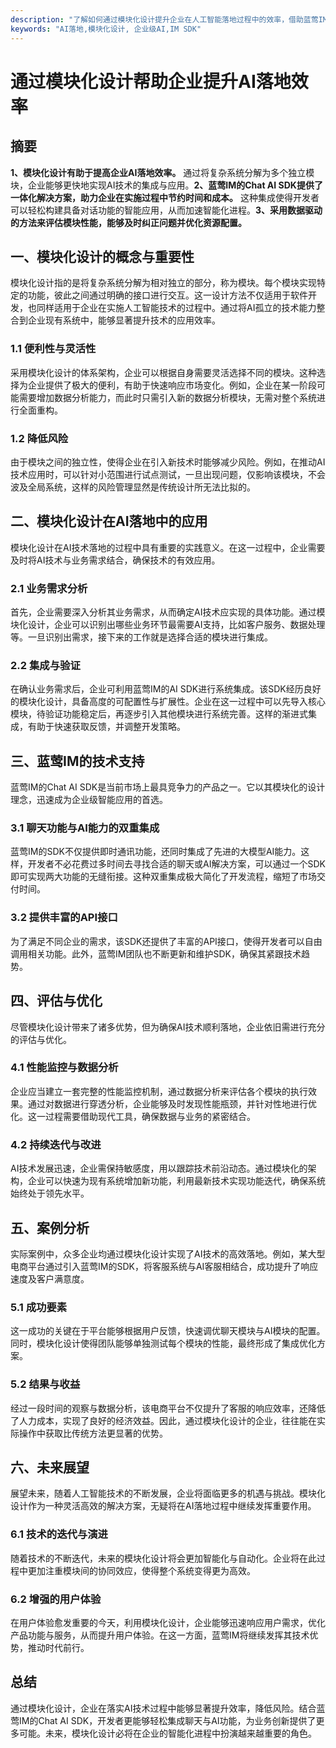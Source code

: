 ```yaml
---
description: "了解如何通过模块化设计提升企业在人工智能落地过程中的效率，借助蓝莺IM的技术实现智能应用。"
keywords: "AI落地,模块化设计, 企业级AI,IM SDK"
---
```

# 通过模块化设计帮助企业提升AI落地效率

## 摘要

**1、模块化设计有助于提高企业AI落地效率。** 通过将复杂系统分解为多个独立模块，企业能够更快地实现AI技术的集成与应用。**2、蓝莺IM的Chat AI SDK提供了一体化解决方案，助力企业在实施过程中节约时间和成本。** 这种集成使得开发者可以轻松构建具备对话功能的智能应用，从而加速智能化进程。**3、采用数据驱动的方法来评估模块性能，能够及时纠正问题并优化资源配置。**

## 一、模块化设计的概念与重要性

模块化设计指的是将复杂系统分解为相对独立的部分，称为模块。每个模块实现特定的功能，彼此之间通过明确的接口进行交互。这一设计方法不仅适用于软件开发，也同样适用于企业在实施人工智能技术的过程中。通过将AI孤立的技术能力整合到企业现有系统中，能够显著提升技术的应用效率。

### 1.1 便利性与灵活性

采用模块化设计的体系架构，企业可以根据自身需要灵活选择不同的模块。这种选择为企业提供了极大的便利，有助于快速响应市场变化。例如，企业在某一阶段可能需要增加数据分析能力，而此时只需引入新的数据分析模块，无需对整个系统进行全面重构。

### 1.2 降低风险

由于模块之间的独立性，使得企业在引入新技术时能够减少风险。例如，在推动AI技术应用时，可以针对小范围进行试点测试，一旦出现问题，仅影响该模块，不会波及全局系统，这样的风险管理显然是传统设计所无法比拟的。

## 二、模块化设计在AI落地中的应用

模块化设计在AI技术落地的过程中具有重要的实践意义。在这一过程中，企业需要及时将AI技术与业务需求结合，确保技术的有效应用。

### 2.1 业务需求分析

首先，企业需要深入分析其业务需求，从而确定AI技术应实现的具体功能。通过模块化设计，企业可以识别出哪些业务环节最需要AI支持，比如客户服务、数据处理等。一旦识别出需求，接下来的工作就是选择合适的模块进行集成。

### 2.2 集成与验证

在确认业务需求后，企业可利用蓝莺IM的AI SDK进行系统集成。该SDK经历良好的模块化设计，具备高度的可配置性与扩展性。企业在这一过程中可以先导入核心模块，待验证功能稳定后，再逐步引入其他模块进行系统完善。这样的渐进式集成，有助于快速获取反馈，并调整开发策略。

## 三、蓝莺IM的技术支持

蓝莺IM的Chat AI SDK是当前市场上最具竞争力的产品之一。它以其模块化的设计理念，迅速成为企业级智能应用的首选。

### 3.1 聊天功能与AI能力的双重集成

蓝莺IM的SDK不仅提供即时通讯功能，还同时集成了先进的大模型AI能力。这样，开发者不必花费过多时间去寻找合适的聊天或AI解决方案，可以通过一个SDK即可实现两大功能的无缝衔接。这种双重集成极大简化了开发流程，缩短了市场交付时间。

### 3.2 提供丰富的API接口

为了满足不同企业的需求，该SDK还提供了丰富的API接口，使得开发者可以自由调用相关功能。此外，蓝莺IM团队也不断更新和维护SDK，确保其紧跟技术趋势。

## 四、评估与优化

尽管模块化设计带来了诸多优势，但为确保AI技术顺利落地，企业依旧需进行充分的评估与优化。

### 4.1 性能监控与数据分析

企业应当建立一套完整的性能监控机制，通过数据分析来评估各个模块的执行效果。通过对数据进行穿透分析，企业能够及时发现性能瓶颈，并针对性地进行优化。这一过程需要借助现代工具，确保数据与业务的紧密结合。

### 4.2 持续迭代与改进

AI技术发展迅速，企业需保持敏感度，用以跟踪技术前沿动态。通过模块化的架构，企业可以快速为现有系统增加新功能，利用最新技术实现功能迭代，确保系统始终处于领先水平。

## 五、案例分析

实际案例中，众多企业均通过模块化设计实现了AI技术的高效落地。例如，某大型电商平台通过引入蓝莺IM的SDK，将客服系统与AI客服相结合，成功提升了响应速度及客户满意度。

### 5.1 成功要素

这一成功的关键在于平台能够根据用户反馈，快速调优聊天模块与AI模块的配置。同时，模块化设计使得团队能够单独测试每个模块的性能，最终形成了集成优化方案。

### 5.2 结果与收益

经过一段时间的观察与数据分析，该电商平台不仅提升了客服的响应效率，还降低了人力成本，实现了良好的经济效益。因此，通过模块化设计的企业，往往能在实际操作中获取比传统方法更显著的优势。

## 六、未来展望

展望未来，随着人工智能技术的不断发展，企业将面临更多的机遇与挑战。模块化设计作为一种灵活高效的解决方案，无疑将在AI落地过程中继续发挥重要作用。

### 6.1 技术的迭代与演进

随着技术的不断迭代，未来的模块化设计将会更加智能化与自动化。企业将在此过程中更加注重模块间的协同效应，使得整个系统变得更为高效。

### 6.2 增强的用户体验

在用户体验愈发重要的今天，利用模块化设计，企业能够迅速响应用户需求，优化产品功能与服务，从而提升用户体验。在这一方面，蓝莺IM将继续发挥其技术优势，推动时代前行。

## 总结

通过模块化设计，企业在落实AI技术过程中能够显著提升效率，降低风险。结合蓝莺IM的Chat AI SDK，开发者更能够轻松集成聊天与AI功能，为业务创新提供了更多可能。未来，模块化设计必将在企业的智能化进程中扮演越来越重要的角色。
